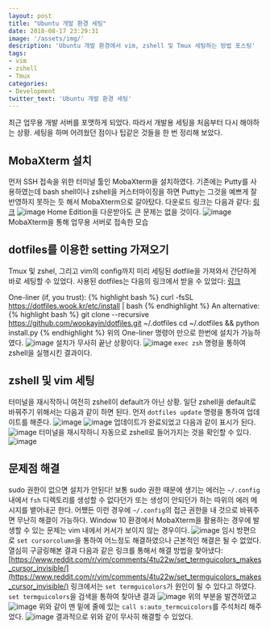 ```yaml
---
layout: post
title: "Ubuntu 개발 환경 세팅"
date: 2018-08-17 23:29:31
image: '/assets/img/'
description: 'Ubuntu 개발 환경에서 vim, zshell 및 Tmux 세팅하는 방법 포스팅'
tags:
- vim
- zshell
- Tmux
categories:
- Development
twitter_text: 'Ubuntu 개발 환경 세팅'
---
```


최근 업무용 개발 서버를 포맷하게 되었다. 따라서 개발용 세팅을 처음부터 다시 해야하는 상황. 세팅을 하며 어려웠던 점이나 팁같은 것들을 한 번 정리해 보았다.

## MobaXterm 설치

먼저 SSH 접속을 위한 터미널 툴인 MobaXterm을 설치하였다. 기존에는 Putty를 사용하였는데 bash shell이나 zshell을 커스터마이징을 하면 Putty는 그것을 예쁘게 잘 반영하지 못하는 듯 해서 MobaXterm으로 갈아탔다. 다운로드 링크는 다음과 같다: [링크](https://mobaxterm.mobatek.net/)
![image](/assets/img/2018-08-17-development-environment-setting/20180817_01.png)
Home Edition을 다운받아도 큰 문제는 없을 것이다.
![image](/assets/img/2018-08-17-development-environment-setting/20180817_02.png)
MobaXterm을 통해 업무용 서버로 접속한 모습

## dotfiles를 이용한 setting 가져오기

Tmux 및 zshel, 그리고 vim의 config까지 미리 세팅된 dotfile을 가져와서 간단하게 바로 세팅할 수 있었다. 사용된 dotfiles는 다음의 링크에서 받을 수 있었다: [링크](https://github.com/wookayin/dotfiles)

One-liner (if, you trust):
{% highlight bash %}
curl -fsSL https://dotfiles.wook.kr/etc/install | bash
{% endhighlight %}
An alternative:
{% highlight bash %}
git clone --recursive https://github.com/wookayin/dotfiles.git ~/.dotfiles
cd ~/.dotfiles && python install.py
{% endhighlight %}
위의 One-liner 명령어 만으로 한번에 설치가 가능하였다.
![image](/assets/img/2018-08-17-development-environment-setting/20180817_04.png)
설치가 무사히 끝난 상황이다.
![image](/assets/img/2018-08-17-development-environment-setting/20180817_05.png)
`exec zsh` 명령을 통하여 zshell을 실행시킨 결과이다.

## zshell 및 vim 세팅

터미널을 재시작하니 여전히 zshell이 default가 아닌 상황. 일단 zshell을 default로 바꿔주기 위해서는 다음과 같이 하면 된다. 먼저 `dotfiles update` 명령을 통하여 업데이트를 해준다.
![image](/assets/img/2018-08-17-development-environment-setting/20180817_06.png)
![image](/assets/img/2018-08-17-development-environment-setting/20180817_07.png)
업데이트가 완료되었고 다음과 같이 표시가 된다.
![image](/assets/img/2018-08-17-development-environment-setting/20180817_08.png)
터미널을 재시작하니 자동으로 zshell로 들어가지는 것을 확인할 수 있다.
![image](/assets/img/2018-08-17-development-environment-setting/20180817_09.png)

## 문제점 해결

sudo 권한이 없으면 설치가 안된다! 보통 sudo 권한 때문에 생기는 에러는 `~/.config` 내에서 `fsh` 디렉토리를 생성할 수 없다던가 또는 생성이 안되던가 하는 따위의 에러 메시지를 뱉어내곤 한다. 어쨌든 이런 경우에 `~/.config`의 접근 권한을 내 것으로 바꿔주면 무난히 해결이 가능하다.
Window 10 환경에서 MobaXterm을 활용하는 경우에 발생할 수 있는 문제는 vim 내에서 커서가 보이지 않는 경우이다.
![image](/assets/img/2018-08-17-development-environment-setting/20180817_10.png)
임시 방편으로 `set cursorcolumn`을 통하여 어느정도 해결하였으나 근본적인 해결은 될 수 없었다. 열심히 구글링해본 결과 다음과 같은 링크를 통해서 해결 방법을 찾아냈다: [https://www.reddit.com/r/vim/comments/4tu22w/set_termguicolors_makes_cursor_invisible/](https://www.reddit.com/r/vim/comments/4tu22w/set_termguicolors_makes_cursor_invisible/)
링크에서는 `set termguicolors`가 원인이 될 수 있다고 하였다. `set termguicolors`을 검색을 통하여 찾아낸 결과
![image](/assets/img/2018-08-17-development-environment-setting/20180817_11.png)
위의 부분을 발견하였고
![image](/assets/img/2018-08-17-development-environment-setting/20180817_12.png)
위와 같이 맨 밑에 줄에 있는 `call s:auto_termcuicolors`를 주석처리 해주었다.
![image](/assets/img/2018-08-17-development-environment-setting/20180817_13.png)
결과적으로 위와 같이 무사히 해결할 수 있었다.





